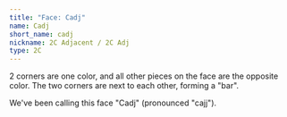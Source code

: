 ```yaml
---
title: "Face: Cadj"
name: Cadj
short_name: cadj
nickname: 2C Adjacent / 2C Adj
type: 2C
---
```


2 corners are one color, and all other pieces on the face are the opposite color.  The two corners are next to each other, forming a "bar".

We've been calling this face "Cadj" (pronounced "cajj").
